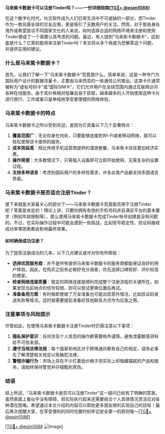 **马来紫卡数据卡可以注册Tinder吗？——一份详细指南[[TG💪+ @esim1088](https://t.me/s/esim1088)]**

在这个数字化时代，社交软件成为人们日常生活中不可或缺的一部分，而Tinder作为一款风靡全球的交友应用，更是吸引了无数用户的关注。然而，对于那些身处海外或希望尝试不同国家文化的人来说，如何选择合适的网络环境来注册和使用Tinder便成了一个需要认真考虑的问题。最近，有人提到“马来紫卡数据卡”，这到底是什么？它真的能用来注册Tinder吗？本文将从多个角度为您解答这个问题，并提供实用的建议。

### 什么是马来紫卡数据卡？

首先，让我们了解一下“马来紫卡数据卡”究竟是什么。简单来说，这是一种专门为国际用户设计的数据流量卡，主要由马来西亚的一些通信公司推出。这类卡片通常被称为“虚拟号码卡”或“国际SIM卡”，它们允许用户在全球范围内通过互联网访问各种在线服务。由于其价格相对低廉且易于获取，越来越多的人开始使用这种卡片进行旅行、工作或者只是单纯地享受更便捷的网络体验。

### 马来紫卡数据卡的特点

马来紫卡数据卡之所以受到欢迎，是因为它具备以下几个显著特点：

1. **覆盖范围广**：无论你身在何处，只要能够连接到Wi-Fi或者移动网络，就可以轻松使用该卡提供的服务。
2. **成本效益高**：相比传统手机运营商提供的漫游套餐，马来紫卡往往更加经济实惠。
3. **操作简便**：大多数情况下，只需插入设备即可立即开始使用，无需复杂的设置过程。
4. **支持多种语言**：考虑到国际用户的多样性需求，许多此类产品都支持多国语言界面。

### 马来紫卡数据卡是否适合注册Tinder？

接下来就是大家最关心的部分了——马来紫卡数据卡究竟能否用于注册Tinder呢？答案是肯定的！理论上讲，只要你拥有有效的手机号码并且满足平台的基本要求（例如年龄限制等），那么使用马来紫卡数据卡完成Tinder账号创建是没有问题的。不过，在实际操作过程中可能会遇到一些挑战，比如信号稳定性、验证码接收成功率等因素都会影响最终效果。

#### 如何确保成功注册？

为了提高注册成功的几率，以下几点建议或许对你有所帮助：

- **选择优质服务商**：并不是所有提供马来紫卡数据卡的服务商都能保证良好的用户体验。因此，在购买之前务必做好充分调查，优先选择口碑较好、评价较高的商家。
- **检查网络连接质量**：稳定的网络连接是顺利完成整个注册流程的关键所在。如果发现当前地点的信号较弱，则可以尝试更换位置后再试。
- **准备备用方案**：有时候即使做了万全准备也可能出现意外情况，比如验证码发送失败等情况。这时就需要提前准备好其他联系方式作为应急之用。

### 注意事项与风险提示

尽管如此，在使用马来紫卡数据卡注册Tinder时仍需注意以下事项：

1. **隐私保护意识**：任何涉及个人信息的操作都需要格外谨慎，避免泄露敏感资料给不可信来源。
2. **遵守当地法律法规**：每个国家和地区对于跨境通讯都有自己的规定，请务必事先了解清楚相关规定以免触犯法律。
3. **警惕诈骗行为**：市场上存在不少打着低价幌子但实际上却暗藏猫腻的产品和服务，请始终保持警觉并仔细甄别真伪。

### 结语

综上所述，“马来紫卡数据卡是否可以注册Tinder”这一疑问已经有了明确的答案。虽然表面上看似乎没有障碍，但实际执行起来还需要结合个人具体情况灵活应对各种潜在困难。希望通过本文介绍的内容可以帮助更多朋友顺利实现自己的目标！最后再次提醒大家，在享受便利的同时也要时刻牢记安全第一的原则哦～[[TG💪+ @esim1088](https://t.me/s/esim1088)]

[[TG💪+ @esim1088](https://t.me/s/esim1088) ![Image](https://i.postimg.cc/4NQfJmqS/Snipaste-2025-05-13-00-14-12.png)]